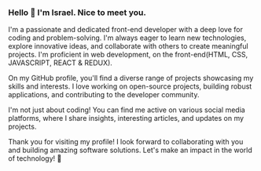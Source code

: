 ### Hello 👋 I'm Israel. Nice to meet you.


I'm a passionate and dedicated front-end developer with a deep love for coding and problem-solving. I'm always eager to learn new technologies, explore innovative ideas, and collaborate with others to create meaningful projects. I'm proficient in web development, on the front-end(HTML, CSS, JAVASCRIPT, REACT & REDUX).

On my GitHub profile, you'll find a diverse range of projects showcasing my skills and interests. I love working on open-source projects, building robust applications, and contributing to the developer community.


I'm not just about coding! You can find me active on various social media platforms, where I share insights, interesting articles, and updates on my projects. 


Thank you for visiting my profile! I look forward to collaborating with you and building amazing software solutions. Let's make an impact in the world of technology! 💪
